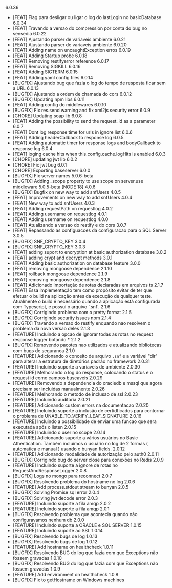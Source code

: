 6.0.36
  - [FEAT] Flag para desligar ou ligar o log do lastLogin no basicDatabase
6.0.34
  - [FEAT] Travando a versao do compression por conta do bug no sensedia
6.0.22
  - [FEAT] Ajustando parser de variaveis ambiente
6.0.21
  - [FEAT] Ajustando parser de variaveis ambiente
6.0.20
  - [FEAT] Adding name on uncaughtException erros
6.0.19
  - [FEAT] Adding Startup probe
6.0.18
  - [FEAT] Removing restifyerror reference
6.0.17
  - [FEAT] Removing SIGKILL
6.0.16
  - [FEAT] Adding SIGTERM
6.0.15
  - [FEAT] Adding yaml config files
6.0.14
  - [BUGFIX] Ajustando bug que fazia o log do tempo de resposta ficar sem a URL
6.0.13
  - [BUGFIX] Ajustando a ordem de chamada do cors
6.0.12
  - [BUGFIX] Updating npm libs
6.0.11
  - [FEAT] Adding config do middlewares
6.0.10
  - [BUGFIX] Fix res.send warning and fix xml2js security error
6.0.9
  - [CHORE] Updating soap lib
6.0.8
  - [FEAT] Adding the possibility to send the request_id as a parameter 
6.0.7
  - [FEAT] Dont log response time for urls in ignore list
6.0.6
  - [FEAT] Adding headerCallback to response log
6.0.5
  - [FEAT] Adding automatic timer for response logs and bodyCallback to response log
6.0.4
  - [FEAT] loging cache hits when this.config.cache.logHits is enabled
6.0.3
  - [CHORE] updating jwt lib
6.0.2
  - [CHORE] Fix jwt bug
6.0.1
  - [CHORE] Exporting baseserver
6.0.0
  - [BUGFIX] Fix server names
5.0.6-beta
  - [BUGFIX] Adding _scope property to use scope on server.use middleware
5.0.5-beta
    [NODE 18]
4.0.6
 - [BUGFIX] Bugfix on new way to add snfUsers
4.0.5
 - [FEAT] Improvements on new way to add snfUsers
4.0.4
 - [FEAT] New way to add snfUsers
4.0.3
 - [FEAT] Adding requestPath on requestlog
4.0.2
 - [FEAT] Adding username on requestlog
4.0.1
 - [FEAT] Adding username on requestlog
4.0.0
 - [FEAT] Atualizando a versao do restify e do cors
3.0.7
 - [FEAT] Repassando as configuacoes da configuracao para o SQL Server
3.0.5
 - [BUGFIX] SNF_CRYPTO_KEY
3.0.4
 - [BUGFIX] SNF_CRYPTO_KEY
3.0.3
 - [FEAT] adding suport to encryption at basic authorization database
3.0.2
 - [FEAT] adding crypt and decrypt methods
3.0.1
 - [FEAT] Adding basic authorization on database feature
3.0.0
 - [FEAT] removing mongoose dependence
2.1.10
 - [FEAT] rollback  mongoose dependence
2.1.9
 - [FEAT] removing mongoose dependence
2.1.8
 - [FEAT] Adicionado importação de rotas declaradas em arquivos ts 
2.1.7
 - [FEAT] Essa implementação tem como propósito evitar de ter que efetuar o build na aplicação antes da execução de qualquer teste. Atualmente o build é necessário quando a aplicação está configurada com Typescript, e possui o arquivo '.snf'.
2.1.6
 - [BUGFIX] Corrigindo problema com o pretty format
2.1.5
 - [BUGFIX] Corrigindo security issues npm
2.1.4
 - [BUGFIX] Travando a versao do restify enquando nao resolvem o problema da nova versao deles
2.1.3
 - [FEATURE] Incluindo a opcao de ignorar todas as rotas no request response logger botando *
2.1.2
 - [BUGFIX] Removendo pacotes nao utilizados e atualizando bibliotecas com bugs de seguranca 
2.1.0
 - [FEATURE] Adicionando o conceito de arquivo `.snf` e a variável "dir" para alterar a estrutura de diretórios padrão no framework
2.0.31
 - [FEATURE] Incluindo suporte a variaveis de ambiente
2.0.30
 - [FEATURE] Melhorando o log do response, colocando o status e o request id como campos buscaveis
2.0.29
 - [FEATURE] Removendo a dependencia do oracledb e mssql que agora precisam ser incluidas manualmente
2.0.26
 - [FEATURE] Melhorando o metodo de inclusao de ssl
2.0.23
 - [FEATURE] Incluindo auditoria
2.0.21
 - [FEATURE] Adicionando custom errors na documentacao
2.0.20
 - [FEATURE] Incluindo suporte a inclusão de certidficados para contornar o problema de UNABLE_TO_VERIFY_LEAF_SIGNATURE
2.0.16
 - [FEATURE] Incluindo a possibilidade de enviar uma funcao que sera executada após o listen
2.0.15
 - [FEATURE] Incluindo o user no scope
2.0.14
 - [FEATURE] Adicionando suporte a vários usuários no Basic Athentication. Também incluimos o usuário no log de 2 formas ( automatica e manual ) usando o bunyan fields.
2.0.12
 - [FEATURE] Adicionando modalidade de autorização pelo auth0
2.0.11
 - [BUGFIX] Corrigindo bug do server close para conexões no Redis
2.0.9
 - [FEATURE] Incluindo suporte a ignore de rotas no RequestAndResponseLogger
2.0.8
 - [BUGFIX] Logs no mongo para reconnect
2.0.7
 - [BUGFIX] Resolvendo problema do hostname no log
2.0.6
 - [FEATURE] Add process.stdout stream to bunyan
2.0.5
 - [BUGFIX] Solving Promise sql error
2.0.4
 - [BUGFIX] Solving jwt decode error
2.0.3
 - [FEATURE] Incluindo suporte a fila amqp
2.0.2
 - [FEATURE] Incluindo suporte a fila amqp
2.0.1
 - [BUGFIX] Resolvendo problema que acontecia quando não configuravamos nenhum db
2.0.0
 - [FEATURE] Incluindo suporte a ORACLE e SQL SERVER
1.0.15
 - [FEATURE] Incluindo suporte ao SSL
1.0.14
 - [BUGFIX] Resolvendo bugs de log
1.0.13
 - [BUGFIX] Resolvendo bugs de log
1.0.12
 - [FEATURE] Add hostname on healthcheck
1.0.11
 - [BUGFIX] Resolvendo BUG do log que fazia com que Exceptions não fossem gravadas
1.0.10
 - [BUGFIX] Resolvendo BUG do log que fazia com que Exceptions não fossem gravadas
1.0.9
 - [FEATURE] Add environment on healthcheck
1.0.8
 - [BUGFIX] Fix to getHostname on Windows machines